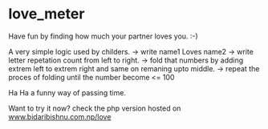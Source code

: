love_meter
==========

Have fun by finding how much your partner loves you. :-)

A very simple logic used by childers.
-> write name1 Loves name2
-> write letter repetation count from left to right.
-> fold that numbers by adding extrem left to extrem right and same on remaning upto middle.
-> repeat the proces of folding until the number become <= 100

Ha Ha a funny way of passing time.

Want to try it now?
check the php version hosted on www.bidaribishnu.com.np/love

